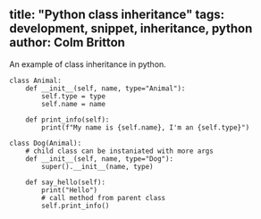 title: "Python class inheritance"
tags: development, snippet, inheritance, python
author: Colm Britton
--------------------

An example of class inheritance in python.

    class Animal:
        def __init__(self, name, type="Animal"):
            self.type = type
            self.name = name
        
        def print_info(self):
            print(f"My name is {self.name}, I'm an {self.type}")

    class Dog(Animal):
        # child class can be instaniated with more args
        def __init__(self, name, type="Dog"):
            super().__init__(name, type)

        def say_hello(self):
            print("Hello")
            # call method from parent class
            self.print_info()
